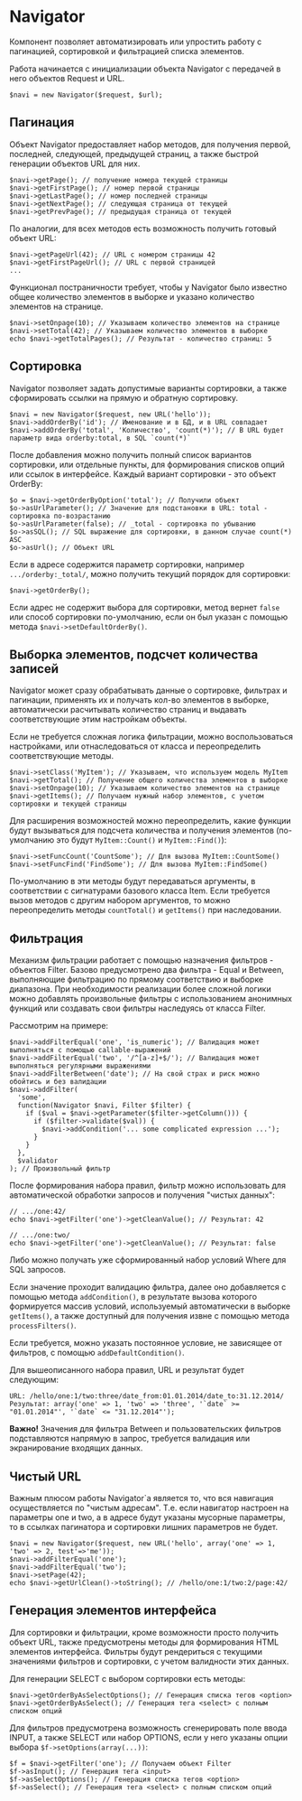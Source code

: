 Navigator
=========

Компонент позволяет автоматизировать или упростить работу с пагинацией, сортировкой и фильтрацией списка элементов.

Работа начинается с инициализации объекта Navigator с передачей в него объектов Request и URL.

`$navi = new Navigator($request, $url);`

Пагинация
---------

Объект Navigator предоставляет набор методов, для получения первой, последней, следующей, предыдущей страниц, а также быстрой генерации объектов URL для них. 

    $navi->getPage(); // получение номера текущей страницы
    $navi->getFirstPage(); // номер первой страницы
    $navi->getLastPage(); // номер последней страницы
    $navi->getNextPage(); // следующая страница от текущей
    $navi->getPrevPage(); // предыдущая страница от текущей
    
По аналогии, для всех методов есть возможность получить готовый объект URL:

    $navi->getPageUrl(42); // URL с номером страницы 42
    $navi->getFirstPageUrl(); // URL с первой страницей
    ...
    
Функционал постраничности требует, чтобы у Navigator было известно общее количество элементов в выборке и указано количество элементов на странице.

    $navi->setOnpage(10); // Указываем количество элементов на странице
    $navi->setTotal(42); // Указываем количество элементов в выборке
    echo $navi->getTotalPages(); // Результат - количество страниц: 5
    
Сортировка
----------

Navigator позволяет задать допустимые варианты сортировки, а также сформировать ссылки на прямую и обратную сортировку. 

    $navi = new Navigator($request, new URL('hello'));
    $navi->addOrderBy('id'); // Именование и в БД, и в URL совпадает
    $navi->addOrderBy('total', 'Количество', 'count(*)'); // В URL будет параметр вида orderby:total, в SQL `count(*)`
    
После добавления можно получить полный список вариантов сортировки, или отдельные пункты, для формирования списков опций или ссылок в интерфейсе. Каждый вариант сортировки - это объект OrderBy:

    $o = $navi->getOrderByOption('total'); // Получили объект
    $o->asUrlParameter(); // Значение для подстановки в URL: total - сортировка по-возрастанию
    $o->asUrlParameter(false); // _total - сортировка по убыванию
    $o->asSQL(); // SQL выражение для сортировки, в данном случае count(*) ASC
    $o->asUrl(); // Объект URL
    
Если в адресе содержится параметр сортировки, например `.../orderby:_total/`, можно получить текущий порядок для сортировки:

    $navi->getOrderBy();
    
Если адрес не содержит выбора для сортировки, метод вернет `false` или способ сортировки по-умолчанию, если он был указан с помощью метода `$navi->setDefaultOrderBy()`.

Выборка элементов, подсчет количества записей
---------------------------------------------

Navigator может сразу обрабатывать данные о сортировке, фильтрах и пагинации, применять их и получать кол-во элементов в выборке, автоматически расчитывать количество страниц и выдавать соответствующие этим настройкам объекты. 

Если не требуется сложная логика фильтрации, можно воспользоваться настройками, или отнаследоваться от класса и переопределить соответствующие методы.

    $navi->setClass('MyItem'); // Указываем, что используем модель MyItem
    $navi->getTotal(); // Получение общего количества элементов в выборке
    $navi->setOnpage(10); // Указываем количество элементов на странице
    $navi->getItems(); // Получаем нужный набор элементов, с учетом сортировки и текущей страницы

Для расширения возможностей можно переопределить, какие функции будут вызываться для подсчета количества и получения элементов (по-умолчанию это будут `MyItem::Count()` и `MyItem::Find()`):

    $navi->setFuncCount('CountSome'); // Для вызова MyItem::CountSome()
    $navi->setFuncFind('FindSome'); // Для вызова MyItem::FindSome()
    
По-умолчанию в эти методы будут передаваться аргументы, в соответствии с сигнатурами базового класса Item. Если требуется вызов методов с другим набором аргументов, то можно переопределить методы `countTotal()` и `getItems()` при наследовании.

Фильтрация
----------

Механизм фильтрации работает с помощью назначения фильтров - объектов Filter. Базово предусмотрено два фильтра - Equal и Between, выполняющие фильтрацию по прямому соответствию и выборке диапазона. При необходимости реализации более сложной логики можно добавлять произвольные фильтры с использованием анонимных функций или создавать свои фильтры наследуясь от класса Filter.

Рассмотрим на примере:

    $navi->addFilterEqual('one', 'is_numeric'); // Валидация может выполняться с помощью callable-выражений
    $navi->addFilterEqual('two', '/^[a-z]+$/'); // Валидация может выполняться регулярными выражениями
    $navi->addFilterBetween('date'); // На свой страх и риск можно обойтись и без валидации
    $navi->addFilter(
      'some', 
      function(Navigator $navi, Filter $filter) {
        if ($val = $navi->getParameter($filter->getColumn())) {
          if ($filter->validate($val)) {
            $navi->addCondition('... some complicated expression ...');
          }
        }
      }, 
      $validator
    ); // Произвольный фильтр
    
После формирования набора правил, фильтр можно использовать для автоматической обработки запросов и получения "чистых данных":

    // .../one:42/
    echo $navi->getFilter('one')->getCleanValue(); // Результат: 42
    
    // .../one:two/
    echo $navi->getFilter('one')->getCleanValue(); // Результат: false
    
Либо можно получать уже сформированный набор условий Where для SQL запросов.

Если значение проходит валидацию фильтра, далее оно добавляется с помощью метода `addCondition()`, в результате вызова которого формируется массив условий, используемый автоматически в выборке `getItems()`, а также доступный для получения извне с помощью метода `processFilters()`.

Если требуется, можно указать постоянное условие, не зависящее от фильтров, с помощью `addDefaultCondition()`.

Для вышеописанного набора правил, URL и результат будет следующим:

    URL: /hello/one:1/two:three/date_from:01.01.2014/date_to:31.12.2014/
    Результат: array('one' => 1, 'two' => 'three', '`date` >= "01.01.2014"', '`date` <= "31.12.2014"');

**Важно!** Значения для фильтра Between и пользовательских фильтров подставляются напрямую в запрос, требуется валидация или экранирование входящих данных.

Чистый URL
----------

Важным плюсом работы Navigator`а является то, что вся навигация осуществляется по "чистым адресам". Т.е. если навигатор настроен на параметры one и two, а в адресе будут указаны мусорные параметры, то в ссылках пагинатора и сортировки лишних параметров не будет.

    $navi = new Navigator($request, new URL('hello', array('one' => 1, 'two' => 2, test'=>'me'));
    $navi->addFilterEqual('one');
    $navi->addFilterEqual('two');
    $navi->setPage(42);
    echo $navi->getUrlClean()->toString(); // /hello/one:1/two:2/page:42/

Генерация элементов интерфейса
------------------------------

Для сортировки и фильтрации, кроме возможности просто получить объект URL, также предусмотрены методы для формирования HTML элементов интерфейса. Фильтры будут рендериться с текущими значениями фильтров и сортировки, с учетом валидности этих данных.

Для генерации SELECT с выбором сортировки есть методы:

    $navi->getOrderByAsSelectOptions(); // Генерация списка тегов <option>
    $navi->getOrderByAsSelect(); // Генерация тега <select> с полным списком опций
    
Для фильтров предусмотрена возможность сгенерировать поле ввода INPUT, а также SELECT или набор OPTIONS, если у него указаны опции выбора `$f->setOptions(array(...))`:

    $f = $navi->getFilter('one'); // Получаем объект Filter
    $f->asInput(); // Генерация тега <input>
    $f->asSelectOptions(); // Генерация списка тегов <option>
    $f->asSelect(); // Генерация тега <select> с полным списком опций
